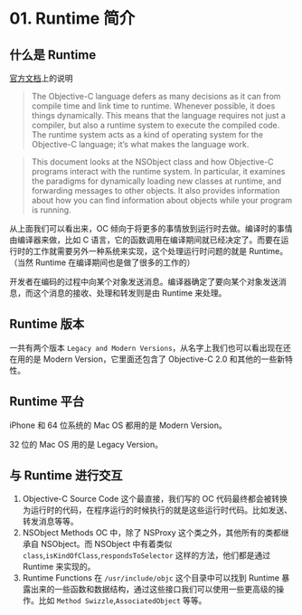 # 01. Runtime 简介

## 什么是 Runtime

[官方文档](https://developer.apple.com/library/archive/documentation/Cocoa/Conceptual/ObjCRuntimeGuide/Introduction/Introduction.html#//apple_ref/doc/uid/TP40008048-CH1-SW1)上的说明

> The Objective-C language defers as many decisions as it can from compile time and link time to runtime. Whenever possible, it does things dynamically. This means that the language requires not just a compiler, but also a runtime system to execute the compiled code. The runtime system acts as a kind of operating system for the Objective-C language; it’s what makes the language work.

> This document looks at the NSObject class and how Objective-C programs interact with the runtime system. In particular, it examines the paradigms for dynamically loading new classes at runtime, and forwarding messages to other objects. It also provides information about how you can find information about objects while your program is running.

从上面我们可以看出来，OC 倾向于将更多的事情放到运行时去做。编译时的事情由编译器来做，比如 C 语言，它的函数调用在编译期间就已经决定了。而要在运行时的工作就需要另外一种系统来实现，这个处理运行时问题的就是 Runtime。（当然 Runtime 在编译期间也是做了很多的工作的）

开发者在编码的过程中向某个对象发送消息。编译器确定了要向某个对象发送消息，而这个消息的接收、处理和转发则是由 Runtime 来处理。

## Runtime 版本

一共有两个版本 `Legacy and Modern Versions`，从名字上我们也可以看出现在还在用的是 Modern Version，它里面还包含了 Objective-C 2.0 和其他的一些新特性。

## Runtime 平台

iPhone 和 64 位系统的 Mac OS 都用的是 Modern Version。

32 位的 Mac OS 用的是 Legacy Version。

## 与 Runtime 进行交互

1. Objective-C Source Code
    这个最直接，我们写的 OC 代码最终都会被转换为运行时的代码，在程序运行的时候执行的就是这些运行时代码。比如发送、转发消息等等。
2. NSObject Methods
    OC 中，除了 NSProxy 这个类之外，其他所有的类都继承自 NSObject。而 NSObject 中有着类似 `class`,`isKindOfClass`,`respondsToSelector` 这样的方法，他们都是通过 Runtime 来实现的。 
3. Runtime Functions
    在 `/usr/include/objc` 这个目录中可以找到 Runtime 暴露出来的一些函数和数据结构，通过这些接口我们可以使用一些更高级的操作。比如 `Method Swizzle`,`AssociatedObject` 等等。

